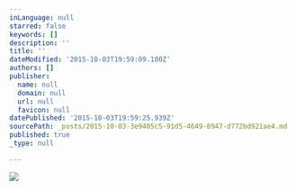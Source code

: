 ```yaml
---
inLanguage: null
starred: false
keywords: []
description: ''
title: ''
dateModified: '2015-10-03T19:59:09.100Z'
authors: []
publisher:
  name: null
  domain: null
  url: null
  favicon: null
datePublished: '2015-10-03T19:59:25.939Z'
sourcePath: _posts/2015-10-03-3e9405c5-91d5-4649-8947-d772bd921ae4.md
published: true
_type: null

---
```

![](https://the-grid-user-content.s3-us-west-2.amazonaws.com/2feddf1b-6242-41d6-a4e3-d8068a1794d8.jpg)